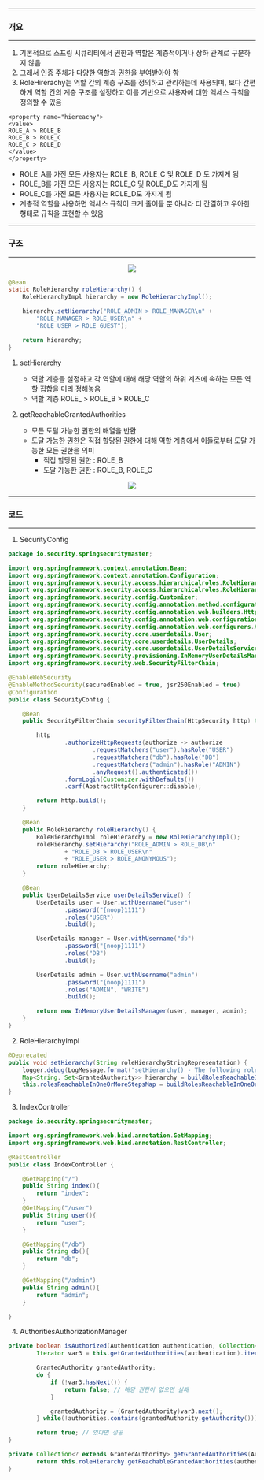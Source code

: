 -----
### 개요
-----
1. 기본적으로 스프링 시큐리티에서 권한과 역할은 계층적이거나 상하 관계로 구분하지 않음
2. 그래서 인증 주체가 다양한 역할과 권한을 부여받아야 함
3. RoleHirerachy는 역할 간의 계층 구조를 정의하고 관리하는데 사용되며, 보다 간편하게 역할 간의 계층 구조를 설정하고 이를 기반으로 사용자에 대한 액세스 규칙을 정의할 수 있음

```properties
<property name="hiereachy">
<value>
ROLE_A > ROLE_B
ROLE_B > ROLE_C
ROLE_C > ROLE_D
</value>
</property>
```

  - ROLE_A를 가진 모든 사용자는 ROLE_B, ROLE_C 및 ROLE_D 도 가지게 됨
  - ROLE_B를 가진 모든 사용자는 ROLE_C 및 ROLE_D도 가지게 됨
  - ROLE_C를 가진 모든 사용자는 ROLE_D도 가지게 됨
  - 계층적 역할을 사용하면 액세스 규칙이 크게 줄어들 뿐 아니라 더 간결하고 우아한 형태로 규칙을 표현할 수 있음

-----
### 구조
-----
<div align="center">
<img src="https://github.com/user-attachments/assets/da3bc970-6fd5-4ee1-b7eb-68b9a454f654">
</div>

```java
@Bean
static RoleHierarchy roleHierarchy() {
    RoleHierarchyImpl hierarchy = new RoleHierarchyImpl();

    hierarchy.setHierarchy("ROLE_ADMIN > ROLE_MANAGER\n" +
        "ROLE_MANAGER > ROLE_USER\n" +
        "ROLE_USER > ROLE_GUEST");

    return hierarchy;
}
```

1. setHierarchy
   - 역할 계층을 설정하고 각 역할에 대해 해당 역할의 하위 계츠에 속하는 모든 역할 집합을 미리 정해놓음
   - 역할 계층 ROLE_ > ROLE_B > ROLE_C

2. getReachableGrantedAuthorities
   - 모든 도달 가능한 권한의 배열을 반환
   - 도달 가능한 권한은 직접 할당된 권한에 대해 역할 계층에서 이들로부터 도달 가능한 모든 권한을 의미
     + 직접 할당된 권한 : ROLE_B
     + 도달 가능한 권한 : ROLE_B, ROLE_C

<div align="center">
<img src="https://github.com/user-attachments/assets/5ab0d2ea-b571-4914-a2fd-94cb618feb4e">
</div>

-----
### 코드
-----
1. SecurityConfig
```java
package io.security.springsecuritymaster;

import org.springframework.context.annotation.Bean;
import org.springframework.context.annotation.Configuration;
import org.springframework.security.access.hierarchicalroles.RoleHierarchy;
import org.springframework.security.access.hierarchicalroles.RoleHierarchyImpl;
import org.springframework.security.config.Customizer;
import org.springframework.security.config.annotation.method.configuration.EnableMethodSecurity;
import org.springframework.security.config.annotation.web.builders.HttpSecurity;
import org.springframework.security.config.annotation.web.configuration.EnableWebSecurity;
import org.springframework.security.config.annotation.web.configurers.AbstractHttpConfigurer;
import org.springframework.security.core.userdetails.User;
import org.springframework.security.core.userdetails.UserDetails;
import org.springframework.security.core.userdetails.UserDetailsService;
import org.springframework.security.provisioning.InMemoryUserDetailsManager;
import org.springframework.security.web.SecurityFilterChain;

@EnableWebSecurity
@EnableMethodSecurity(securedEnabled = true, jsr250Enabled = true)
@Configuration
public class SecurityConfig {

    @Bean
    public SecurityFilterChain securityFilterChain(HttpSecurity http) throws Exception {

        http
                .authorizeHttpRequests(authorize -> authorize
                        .requestMatchers("user").hasRole("USER")
                        .requestMatchers("db").hasRole("DB")
                        .requestMatchers("admin").hasRole("ADMIN")
                        .anyRequest().authenticated())
                .formLogin(Customizer.withDefaults())
                .csrf(AbstractHttpConfigurer::disable);

        return http.build();
    }

    @Bean
    public RoleHierarchy roleHierarchy() {
        RoleHierarchyImpl roleHierarchy = new RoleHierarchyImpl();
        roleHierarchy.setHierarchy("ROLE_ADMIN > ROLE_DB\n"
                + "ROLE_DB > ROLE_USER\n"
                + "ROLE_USER > ROLE_ANONYMOUS");
        return roleHierarchy;
    }

    @Bean
    public UserDetailsService userDetailsService() {
        UserDetails user = User.withUsername("user")
                .password("{noop}1111")
                .roles("USER")
                .build();

        UserDetails manager = User.withUsername("db")
                .password("{noop}1111")
                .roles("DB")
                .build();

        UserDetails admin = User.withUsername("admin")
                .password("{noop}1111")
                .roles("ADMIN", "WRITE")
                .build();

        return new InMemoryUserDetailsManager(user, manager, admin);
    }
}
```

2. RoleHierarchyImpl
```java
@Deprecated
public void setHierarchy(String roleHierarchyStringRepresentation) {
    logger.debug(LogMessage.format("setHierarchy() - The following role hierarchy was set: %s", roleHierarchyStringRepresentation));
    Map<String, Set<GrantedAuthority>> hierarchy = buildRolesReachableInOneStepMap(roleHierarchyStringRepresentation);
    this.rolesReachableInOneOrMoreStepsMap = buildRolesReachableInOneOrMoreStepsMap(hierarchy);
}
```

3. IndexController
```java
package io.security.springsecuritymaster;

import org.springframework.web.bind.annotation.GetMapping;
import org.springframework.web.bind.annotation.RestController;

@RestController
public class IndexController {

    @GetMapping("/")
    public String index(){
        return "index";
    }
    @GetMapping("/user")
    public String user(){
        return "user";
    }

    @GetMapping("/db")
    public String db(){
        return "db";
    }

    @GetMapping("/admin")
    public String admin(){
        return "admin";
    }

}
```

4. AuthoritiesAuthorizationManager
```java
private boolean isAuthorized(Authentication authentication, Collection<String> authorities) {
        Iterator var3 = this.getGrantedAuthorities(authentication).iterator();

        GrantedAuthority grantedAuthority;
        do {
            if (!var3.hasNext()) {
                return false; // 해당 권한이 없으면 실패
            }

            grantedAuthority = (GrantedAuthority)var3.next();
        } while(!authorities.contains(grantedAuthority.getAuthority())); // 권한을 가져와 확인

        return true; // 있다면 성공
}

private Collection<? extends GrantedAuthority> getGrantedAuthorities(Authentication authentication) {
        return this.roleHierarchy.getReachableGrantedAuthorities(authentication.getAuthorities()); // 해당 권한의 도달 가능한 권한까지 만듬
}
```
